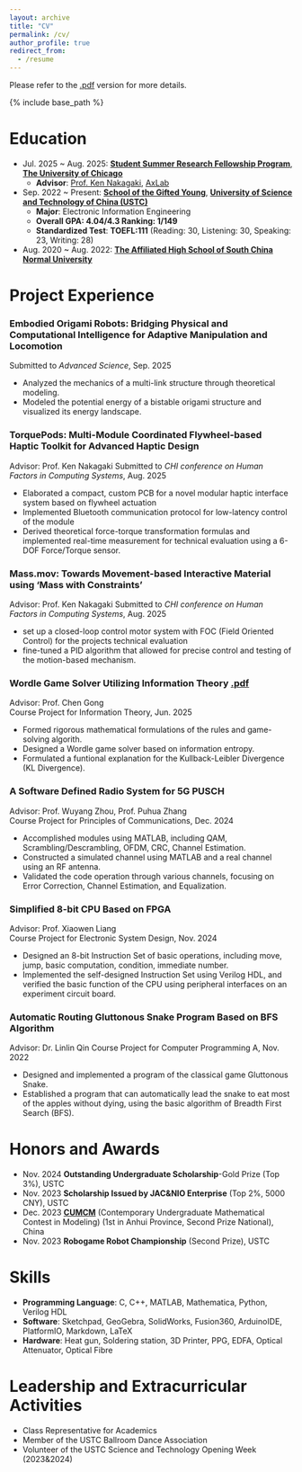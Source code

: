 ```yaml
---
layout: archive
title: "CV"
permalink: /cv/
author_profile: true
redirect_from:
  - /resume
---
```


Please refer to the [.pdf](<../files/Zhenglang Weng cv 4.0.pdf>) version for more details.

{% include base_path %}

Education
======
- Jul. 2025 \~ Aug. 2025: [**Student Summer Research Fellowship Program**](https://cs.uchicago.edu/academics/undergraduate/summer-research/student-summer-research-fellowship-program/), [**The University of Chicago**](https://www.uchicago.edu/)
  - **Advisor**: [Prof. Ken Nakagaki](https://www.ken-nakagaki.com/), [AxLab](https://www.axlab.cs.uchicago.edu/)
- Sep. 2022 \~ Present:  [**School of the Gifted Young**](https://en.scgy.ustc.edu.cn/main.htm), [**University of Science and Technology of China (USTC)**](https://en.ustc.edu.cn/)
  - **Major**: Electronic Information Engineering
  - **Overall GPA: 4.04/4.3  Ranking: 1/149**
  - **Standardized Test**: **TOEFL:111** (Reading: 30, Listening: 30, Speaking: 23, Writing: 28)
- Aug. 2020 \~ Aug. 2022: [**The Affiliated High School of South China Normal University**](https://www.hsfz.net.cn/homepage/index.jsp)

<!-- Publications
======
  <ul>{% for post in site.publications reversed %}
    {% include archive-single-cv.html %}
  {% endfor %}</ul> -->



Project Experience
======
### Embodied Origami Robots: Bridging Physical and Computational Intelligence for Adaptive Manipulation and Locomotion 
Submitted to *Advanced Science*, Sep. 2025

- Analyzed the mechanics of a multi-link structure through theoretical modeling.
- Modeled the potential energy of a bistable origami structure and visualized its energy landscape.

### TorquePods: Multi-Module Coordinated Flywheel-based Haptic Toolkit for Advanced Haptic Design  
Advisor: Prof. Ken Nakagaki
Submitted to *CHI conference on Human Factors in Computing Systems*, Aug. 2025
- Elaborated a compact, custom PCB for a novel modular haptic interface system based on flywheel actuation
- Implemented Bluetooth communication protocol for low-latency control of the module
- Derived theoretical force-torque transformation formulas and implemented real-time measurement for technical evaluation using a 6-DOF Force/Torque sensor.

### Mass.mov: Towards Movement-based Interactive Material using ‘Mass with Constraints’
Advisor: Prof. Ken Nakagaki
Submitted to *CHI conference on Human Factors in Computing Systems*, Aug. 2025
- set up a closed-loop control motor system with FOC (Field Oriented Control) for the projects technical evaluation
- fine-tuned a PID algorithm that allowed for precise control and testing of the motion-based mechanism. 


### Wordle Game Solver Utilizing Information Theory [.pdf](<../files/Information Theory and the Wordle Game.pdf>)
Advisor: Prof. Chen Gong  
Course Project for Information Theory, Jun. 2025
- Formed rigorous mathematical formulations of the rules and game-solving algorith.
- Designed a Wordle game solver based on information entropy.
- Formulated a funtional explanation for the Kullback-Leibler Divergence (KL Divergence).  

### A Software Defined Radio System for 5G PUSCH
Advisor: Prof. Wuyang Zhou, Prof. Puhua Zhang  
Course Project for Principles of Communications, Dec. 2024
- Accomplished modules using MATLAB, including QAM, Scrambling/Descrambling, OFDM, CRC, Channel Estimation.
- Constructed a simulated channel using MATLAB and a real channel using an RF antenna.
- Validated the code operation through various channels, focusing on Error Correction, Channel Estimation, and Equalization.

### Simplified 8-bit CPU Based on FPGA
Advisor: Prof. Xiaowen Liang  
Course Project for Electronic System Design, Nov. 2024
-  Designed an 8-bit Instruction Set of basic operations, including move, jump, basic computation, condition, immediate number.
- Implemented the self-designed Instruction Set using Verilog HDL, and verified the basic function of the CPU using peripheral interfaces on an experiment circuit board.


### Automatic Routing Gluttonous Snake Program Based on BFS Algorithm
Advisor: Dr. Linlin Qin
Course Project for Computer Programming A, Nov. 2022
- Designed and implemented a program of the classical game Gluttonous Snake.
- Established a program that can automatically lead the snake to eat most of the apples without dying, using the basic algorithm of Breadth First Search (BFS).


Honors and Awards
======
- Nov. 2024 **Outstanding Undergraduate Scholarship**-Gold Prize (Top 3%), USTC 
- Nov. 2023 **Scholarship Issued by JAC&NIO Enterprise** (Top 2%, 5000 CNY), USTC 
- Dec. 2023 [**CUMCM**](https://en.mcm.edu.cn/) (Contemporary Undergraduate Mathematical Contest in Modeling)  (1st in Anhui Province, Second Prize National), China
- Nov. 2023 **Robogame Robot Championship** (Second Prize), USTC 


Skills
======

- **Programming Language**: C, C++, MATLAB, Mathematica, Python, Verilog HDL
- **Software**: Sketchpad, GeoGebra, SolidWorks, Fusion360,  ArduinoIDE, PlatformIO, Markdown, LaTeX
- **Hardware**: Heat gun, Soldering station, 3D Printer, PPG, EDFA, Optical Attenuator, Optical Fibre

Leadership and Extracurricular Activities
======
- Class Representative for Academics
- Member of the USTC Ballroom Dance Association
- Volunteer of the USTC Science and Technology Opening Week (2023&2024)


<!-- Education
======
* Ph.D in Version Control Theory, GitHub University, 2018 (expected)
* M.S. in Jekyll, GitHub University, 2014
* B.S. in GitHub, GitHub University, 2012

Work experience
======
* Spring 2024: Academic Pages Collaborator
  * Github University
  * Duties includes: Updates and improvements to template
  * Supervisor: The Users

* Fall 2015: Research Assistant
  * Github University
  * Duties included: Merging pull requests
  * Supervisor: Professor Hub

* Summer 2015: Research Assistant
  * Github University
  * Duties included: Tagging issues
  * Supervisor: Professor Git
  
Skills
======
* Skill 1
* Skill 2
  * Sub-skill 2.1
  * Sub-skill 2.2
  * Sub-skill 2.3
* Skill 3

Publications
======
  <ul>{% for post in site.publications reversed %}
    {% include archive-single-cv.html %}
  {% endfor %}</ul>
  
Talks
======
  <ul>{% for post in site.talks reversed %}
    {% include archive-single-talk-cv.html  %}
  {% endfor %}</ul>
  
Teaching
======
  <ul>{% for post in site.teaching reversed %}
    {% include archive-single-cv.html %}
  {% endfor %}</ul>
  
Service and leadership
======
* Currently signed in to 43 different slack teams -->
